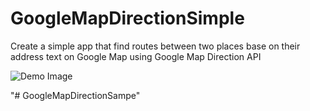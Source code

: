 # GoogleMapDirectionSimple
Create a simple app that find routes between two places base on their address text on Google Map using Google Map Direction API

![Demo Image][1]


[1]:https://raw.githubusercontent.com/hiepxuan2008/GoogleMapDirectionSimple/master/screenshots/1.jpg
"# GoogleMapDirectionSampe" 
"# GoogleMapDirectionSampe" 
